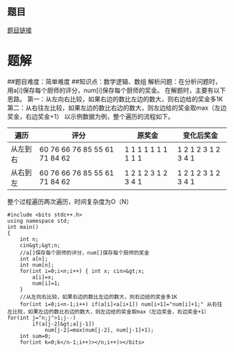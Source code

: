 ## 题目
[题目链接](https://www.nowcoder.com/practice/6da9a72adb3741ac8f2787358ecda265?tpId=182&tqId=325935&sourceUrl=/exam/oj&channenl=wgithub&fromPut=wgithub)

# 题解
##题目难度：简单难度
##知识点：数学逻辑、数组
解析问题：在分析问题时，用a[i]保存每个厨师的评分，num[i]保存每个厨师的奖金。
在解题时，主要有以下思路。
第一：从左向右比较，如果右边的数比左边的数大，则右边给的奖金多1K
第二：从右往左比较，如果左边的数比右边的数大，则左边给的奖金取max（左边奖金，右边奖金+1）
以示例数据为例，整个遍历的流程如下。

遍历 | 评分| 原奖金 | 变化后奖金
----|------|----|----
从左到右 | 60 76 66 76 85 55 61 71 84 62 | 1 1 1 1 1 1 1 1 1 1|1 2 1 2 3 1 2 3 4 1
从右到左 | 60 76 66 76 85 55 61 71 84 62  | 1 2 1 2 3 1 2 3 4 1 | 1 2 1 2 3 1 2 3 4 1

整个过程遍历两次遍历，时间复杂度为O（N）

```
#include <bits stdc++.h>
using namespace std;
int main()
{
    int n;
    cin&gt;&gt;n;
    //a[]保存每个厨师的评分，num[]保存每个厨师的奖金
    int a[n];
    int num[n];
    for(int i=0;i<n;i++) { int x; cin>&gt;x;
        a[i]=x;
        num[i]=1;
    }
    //从左向右比较，如果右边的数比左边的数大，则右边给的奖金多1K
    for(int i=0;i<n-1;i++) if(a[i]<a[i+1]) num[i+1]="num[i]+1;" 从右往左比较，如果左边的数比右边的数大，则左边给的奖金取max（左边奖金，右边奖金+1） for(int j="n;j">1;j--)
        if(a[j-2]&gt;a[j-1])
            num[j-2]=max(num[j-2], num[j-1]+1);
    int sum=0;
    for(int k=0;k</n-1;i++)></n;i++)></bits>